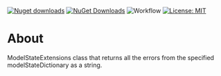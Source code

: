 [![Nuget downloads](https://img.shields.io/nuget/v/Elephant.Validation)](https://www.nuget.org/packages/Elephant.Validation/) [![NuGet Downloads](https://img.shields.io/nuget/dt/Elephant.Validation.svg)](https://www.nuget.org/packages/Elephant.Validation/) ![Workflow](https://github.com/S-Elephant/Elephant.NuGets/actions/workflows/GitHubActions.yml/badge.svg) [![License: MIT](https://img.shields.io/badge/License-MIT-yellow.svg)](https://github.com/S-Elephant/Elephant.NuGets/tree/master/Elephant.Validation/LICENSE.txt)

# About

ModelStateExtensions class that returns all the errors from the specified modelStateDictionary as a string.